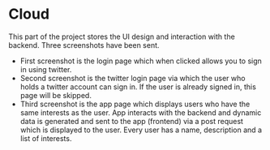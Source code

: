 # Cloud
This part of the project stores the UI design and interaction with the backend. 
Three screenshots have been sent.
- First screenshot is the login page which when clicked allows you to sign in using twitter.
- Second screenshot is the twitter login page via which the user who holds a twitter account can sign in.
  If the user is already signed in, this page will be skipped.
- Third screenshot is the app page which displays users who have the same interests as the user. App interacts with the backend and dynamic
  data is generated and sent to the app (frontend) via a post request which is displayed to the user.
  Every user has a name, description and a list of interests.
